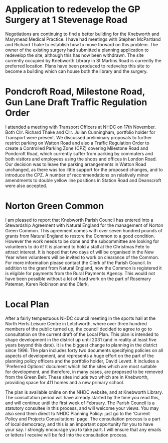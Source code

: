 Application to redevelop the GP Surgery at 1 Stevenage Road
===========================================================

Negotiations are continuing to find a better building for the Knebworth and Marymead Medical Practice. I have had meetings with Stephen McPartland and Richard Thake to establish how to move forward on this problem. The owner of the existing surgery had submitted a planning application to redevelop the site, although this has now been withdrawn. The site currently occupied by Knebworth Library in St Martins Road is currently the preferred location. Plans have been produced to redevelop this site to become a building which can house both the library and the surgery.

Pondcroft Road, Milestone Road, Gun Lane Draft Traffic Regulation Order
=======================================================================

I attended a meeting with Transport Officers at NHDC on 17th November. Both Cllr. Richard Thake and Cllr. Julian Cunningham, portfolio holder for Transport were present. We discussed preliminary proposals to further restrict parking on Watton Road and also a Traffic Regulation Order to create a Controlled Parking Zone (CPZ) covering Milestone Road and Pondcroft Road, which currently suffer from parking by commuters and both visitors and employees using the shops and offices in London Road. Our decision was to leave the parking arrangements in Watton Road unchanged, as there was too little support for the proposed changes, and to introduce the CPZ. A number of recommendations on relatively minor amendments to double yellow line positions in Station Road and Deanscroft were also accepted.

Norton Green Common
===================

I am pleased to report that Knebworth Parish Council has entered into a Stewardship Agreement with Natural England for the management of Norton Green Common. This agreement comes with over seven hundred pounds of grants from Natural England to restore the Common to a good condition. However the work needs to be done and the subcommittee are looking for volunteers to do it! It is planned to hold a stall at the Christmas Fete to attract interest. It is hoped that two days of will be organised in the New Year when volunteers will be invited to work on clearance of the Common. For more information please contact the Clerk of the Parish Council. In addition to the grant from Natural England, now the Common is registered it is eligible for payments from the Rural Payments Agency. This would not have been possible without a lot of hard work on the part of Rosemary Pateman, Karen Robinson and the Clerk.

Local Plan
==========

After a fairly tempestuous NHDC council meeting in the sports hall at the North Herts Leisure Centre in Letchworth, where over three hundred members of the public turned up, the council decided to agree to go to consultation on the current draft of the Local Plan. This plan is intended to shape development in the district up until 2031 (and in reality at least five years beyond this date). It is the biggest change to planning in the district since 1996. The plan includes forty two documents specifying policies on all aspects of development, and represents a huge effort on the part of the planning policy officers and the portfolio holder, David Levett. It includes a 'Preferred Options' document which list the sites which are most suitable for development, and therefore, in many cases, are proposed to be removed from the Green Belt. These sites include two which are in Knebworth, providing space for 411 homes and a new primary school.

The plan is available online on the NHDC website, and at Knebworth Library. The consultation period will have already started by the time you read this, and will continue until the first week of February. The Parish Council is a statutory consultee in this process, and will welcome your views. You may also send them direct to NHDC Planning Policy: just go to the 'Current Policy and Projects Consultations' page. The consultation process is a part of local democracy, and this is an important opportunity for you to have your say. I strongly encourage you to take part. I will ensure that any emails or letters I receive will be fed into the consultation process.
